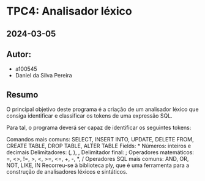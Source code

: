 # TPC4: Analisador léxico

## 2024-03-05

## Autor:

- a100545
- Daniel da Silva Pereira

## Resumo

O principal objetivo deste programa é a criação de um analisador léxico que consiga identificar e classificar os tokens de uma expressão SQL.

Para tal, o programa deverá ser capaz de identificar os seguintes tokens:

Comandos mais comuns: SELECT, INSERT INTO, UPDATE, DELETE FROM, CREATE TABLE, DROP TABLE, ALTER TABLE
Fields: *
Números: inteiros e decimais
Delimitadores: (, ), ,
Delimitador final: ;
Operadores matemáticos: =, <>, !=, >, <, >=, <=, +, -, *, /
Operadores SQL mais comuns: AND, OR, NOT, LIKE, IN
Recorreu-se à biblioteca ply, que é uma ferramenta para a construção de analisadores léxicos e sintáticos.
